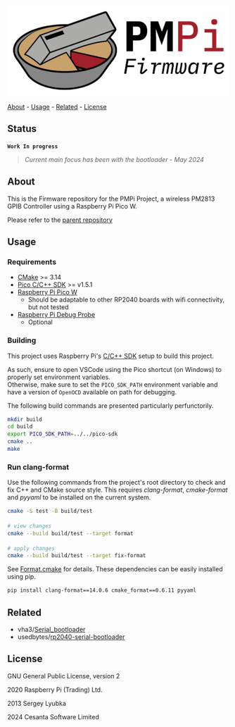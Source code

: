 <!-- PROJECT: PMPi -->
<!-- TITLE: PMPi-Firmware -->
<!-- FONT: IBM Plex -->
<!-- KEYWORDS: Controller, Raspberry Pi Pico W, Embedded, Firmware -->
<!-- LANGUAGES: C, C++, Python -->
<!-- TECHNOLOGY: Mongoose Embedded Web Server, RESTful API -->
<!-- STATUS: Work In Progress -->

![PMPi-Firmware-Logo](<images/PMPi Firmware.png>)

[About](#about) - [Usage](#usage) - [Related](#related) - [License](#license)

## Status

**`Work In progress`**
> *Current main focus has been with the bootloader - May 2024*

## About
<!-- DESCRIPTION START -->
This is the Firmware repository for the PMPi Project, a wireless PM2813 GPIB Controller using a Raspberry Pi Pico W.

Please refer to the [parent repository](https://github.com/LeHuman/PMPi)
<!-- DESCRIPTION END -->

## Usage

### Requirements

- [CMake](https://cmake.org/) >= 3.14
- [Pico C/C++ SDK](https://github.com/raspberrypi/pico-sdk) >= v1.5.1
- [Raspberry Pi Pico W](https://datasheets.raspberrypi.com/picow/pico-w-product-brief.pdf)
  - Should be adaptable to other RP2040 boards with wifi connectivity, but not tested
- [Raspberry Pi Debug Probe](https://www.raspberrypi.com/products/debug-probe/)
  - Optional

### Building

This project uses Raspberry Pi's [C/C++ SDK](https://www.raspberrypi.com/documentation/microcontrollers/c_sdk.html) setup to build this project.

As such, ensure to open VSCode using the Pico shortcut (on Windows) to properly set environment variables.\
Otherwise, make sure to set the `PICO_SDK_PATH` environment variable and have a version of `OpenOCD` available on path for debugging.

The following build commands are presented particularly perfunctorily.

```sh
mkdir build
cd build
export PICO_SDK_PATH=../../pico-sdk
cmake ..
make
```

### Run clang-format

Use the following commands from the project's root directory to check and fix C++ and CMake source style.
This requires *clang-format*, *cmake-format* and *pyyaml* to be installed on the current system.

```bash
cmake -S test -B build/test

# view changes
cmake --build build/test --target format

# apply changes
cmake --build build/test --target fix-format
```

See [Format.cmake](https://github.com/TheLartians/Format.cmake) for details.
These dependencies can be easily installed using pip.

```bash
pip install clang-format==14.0.6 cmake_format==0.6.11 pyyaml
```

<!-- ### Build the documentation

The documentation is automatically built and [published](https://thelartians.github.io/ModernCppStarter) whenever a [GitHub Release](https://help.github.com/en/github/administering-a-repository/managing-releases-in-a-repository) is created.
To manually build documentation, call the following command.

```bash
cmake -S documentation -B build/doc
cmake --build build/doc --target GenerateDocs
# view the docs
open build/doc/doxygen/html/index.html
```

To build the documentation locally, you will need Doxygen, jinja2 and Pygments installed on your system. -->

## Related

- vha3/[Serial_bootloader](https://github.com/vha3/Hunter-Adams-RP2040-Demos/tree/master/Bootloaders/Serial_bootloader)
- usedbytes/[rp2040-serial-bootloader](https://github.com/usedbytes/rp2040-serial-bootloader)

## License

GNU General Public License, version 2

2020 Raspberry Pi (Trading) Ltd.

2013 Sergey Lyubka

2024 Cesanta Software Limited
